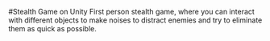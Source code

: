#Stealth Game on Unity
First person stealth game, where you can interact with different objects to make noises to distract enemies and try to eliminate them as quick as possible.
